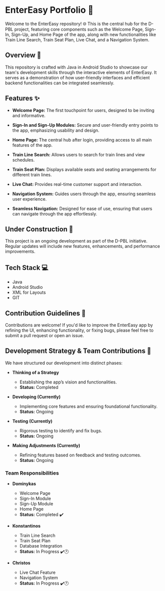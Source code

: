 # EnterEasy Portfolio 🚀

Welcome to the EnterEasy repository! 🌐 This is the central hub for the D-PBL project, featuring core components such as the Welcome Page, Sign-In, Sign-Up, and Home Page of the app, along with new functionalities like Train Line Search, Train Seat Plan, Live Chat, and a Navigation System.

## Overview 📝

This repository is crafted with Java in Android Studio to showcase our team's development skills through the interactive elements of EnterEasy. It serves as a demonstration of how user-friendly interfaces and efficient backend functionalities can be integrated seamlessly.

## Features ✨

- **Welcome Page:** The first touchpoint for users, designed to be inviting and informative.
  
- **Sign-In and Sign-Up Modules:** Secure and user-friendly entry points to the app, emphasizing usability and design.

- **Home Page:** The central hub after login, providing access to all main features of the app.

- **Train Line Search:** Allows users to search for train lines and view schedules.

- **Train Seat Plan:** Displays available seats and seating arrangements for different train lines.

- **Live Chat:** Provides real-time customer support and interaction.

- **Navigation System:** Guides users through the app, ensuring seamless user experience.

- **Seamless Navigation:** Designed for ease of use, ensuring that users can navigate through the app effortlessly.

## Under Construction 🚧

This project is an ongoing development as part of the D-PBL initiative. Regular updates will include new features, enhancements, and performance improvements.

## Tech Stack 💻

- Java
- Android Studio
- XML for Layouts
- GIT

## Contribution Guidelines 🤝

Contributions are welcome! If you'd like to improve the EnterEasy app by refining the UI, enhancing functionality, or fixing bugs, please feel free to submit a pull request or open an issue.

## Development Strategy & Team Contributions 👥

We have structured our development into distinct phases:

- **Thinking of a Strategy**
  - Establishing the app’s vision and functionalities.
  - **Status:** Completed

- **Developing (Currently)**
  - Implementing core features and ensuring foundational functionality.
  - **Status:** Ongoing

- **Testing (Currently)**
  - Rigorous testing to identify and fix bugs.
  - **Status:** Ongoing

- **Making Adjustments (Currently)**
  - Refining features based on feedback and testing outcomes.
  - **Status:** Ongoing

### Team Responsibilities

- **Dominykas**
  - Welcome Page
  - Sign-In Module
  - Sign-Up Module
  - Home Page
  - **Status:** Completed ✔️

- **Konstantinos**
  - Train Line Search
  - Train Seat Plan
  - Database Integration
  - **Status:** In Progress ✔️🕐

- **Christos**
  - Live Chat Feature
  - Navigation System
  - **Status:** In Progress ✔️🕐
